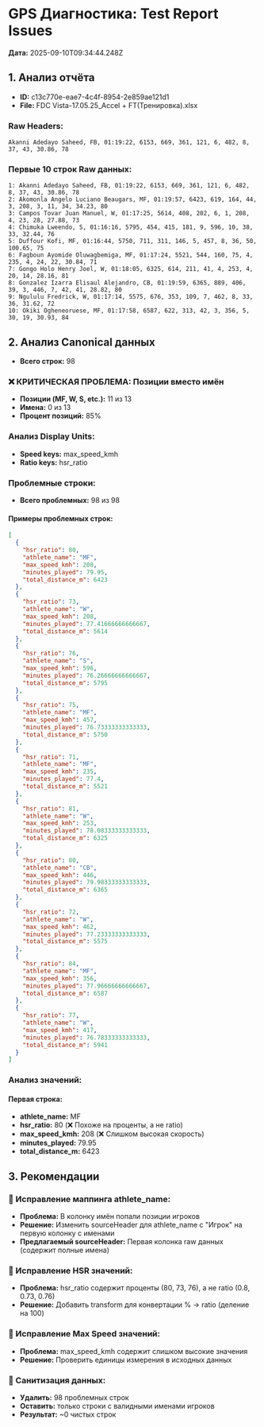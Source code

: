 # GPS Диагностика: Test Report Issues

**Дата:** 2025-09-10T09:34:44.248Z

## 1. Анализ отчёта
- **ID:** c13c770e-eae7-4c4f-8954-2e859ae121d1
- **File:** FDC Vista-17.05.25_Accel + FT(Тренировка).xlsx

### Raw Headers:
```
Akanni Adedayo Saheed, FB, 01:19:22, 6153, 669, 361, 121, 6, 482, 8, 37, 43, 30.86, 78
```

### Первые 10 строк Raw данных:
```
1: Akanni Adedayo Saheed, FB, 01:19:22, 6153, 669, 361, 121, 6, 482, 8, 37, 43, 30.86, 78
2: Akomonla Angelo Luciano Beaugars, MF, 01:19:57, 6423, 619, 164, 44, 3, 208, 3, 11, 34, 34.23, 80
3: Campos Tovar Juan Manuel, W, 01:17:25, 5614, 408, 202, 6, 1, 208, 4, 23, 28, 27.88, 73
4: Chimuka Lweendo, S, 01:16:16, 5795, 454, 415, 181, 9, 596, 10, 38, 33, 32.44, 76
5: Duffour Kofi, MF, 01:16:44, 5750, 711, 311, 146, 5, 457, 8, 36, 50, 100.65, 75
6: Fagboun Ayomide Oluwagbemiga, MF, 01:17:24, 5521, 544, 160, 75, 4, 235, 4, 24, 22, 30.84, 71
7: Gongo Holo Henry Joel, W, 01:18:05, 6325, 614, 211, 41, 4, 253, 4, 20, 14, 28.16, 81
8: Gonzalez Izarra Elisaul Alejandro, CB, 01:19:59, 6365, 889, 406, 39, 3, 446, 7, 42, 41, 28.82, 80
9: Ngululu Fredrick, W, 01:17:14, 5575, 676, 353, 109, 7, 462, 8, 33, 36, 31.62, 72
10: Okiki Ogheneoruese, MF, 01:17:58, 6587, 622, 313, 42, 3, 356, 5, 30, 19, 30.93, 84
```

## 2. Анализ Canonical данных
- **Всего строк:** 98

### ❌ КРИТИЧЕСКАЯ ПРОБЛЕМА: Позиции вместо имён
- **Позиции (MF, W, S, etc.):** 11 из 13
- **Имена:** 0 из 13
- **Процент позиций:** 85%

### Анализ Display Units:
- **Speed keys:** max_speed_kmh
- **Ratio keys:** hsr_ratio

### Проблемные строки:
- **Всего проблемных:** 98 из 98

#### Примеры проблемных строк:
```json
[
  {
    "hsr_ratio": 80,
    "athlete_name": "MF",
    "max_speed_kmh": 208,
    "minutes_played": 79.95,
    "total_distance_m": 6423
  },
  {
    "hsr_ratio": 73,
    "athlete_name": "W",
    "max_speed_kmh": 208,
    "minutes_played": 77.41666666666667,
    "total_distance_m": 5614
  },
  {
    "hsr_ratio": 76,
    "athlete_name": "S",
    "max_speed_kmh": 596,
    "minutes_played": 76.26666666666667,
    "total_distance_m": 5795
  },
  {
    "hsr_ratio": 75,
    "athlete_name": "MF",
    "max_speed_kmh": 457,
    "minutes_played": 76.73333333333333,
    "total_distance_m": 5750
  },
  {
    "hsr_ratio": 71,
    "athlete_name": "MF",
    "max_speed_kmh": 235,
    "minutes_played": 77.4,
    "total_distance_m": 5521
  },
  {
    "hsr_ratio": 81,
    "athlete_name": "W",
    "max_speed_kmh": 253,
    "minutes_played": 78.08333333333333,
    "total_distance_m": 6325
  },
  {
    "hsr_ratio": 80,
    "athlete_name": "CB",
    "max_speed_kmh": 446,
    "minutes_played": 79.98333333333333,
    "total_distance_m": 6365
  },
  {
    "hsr_ratio": 72,
    "athlete_name": "W",
    "max_speed_kmh": 462,
    "minutes_played": 77.23333333333333,
    "total_distance_m": 5575
  },
  {
    "hsr_ratio": 84,
    "athlete_name": "MF",
    "max_speed_kmh": 356,
    "minutes_played": 77.96666666666667,
    "total_distance_m": 6587
  },
  {
    "hsr_ratio": 77,
    "athlete_name": "W",
    "max_speed_kmh": 417,
    "minutes_played": 76.78333333333333,
    "total_distance_m": 5941
  }
]
```

### Анализ значений:
#### Первая строка:
- **athlete_name:** MF
- **hsr_ratio:** 80 (❌ Похоже на проценты, а не ratio)
- **max_speed_kmh:** 208 (❌ Слишком высокая скорость)
- **minutes_played:** 79.95
- **total_distance_m:** 6423

## 3. Рекомендации

### 🔧 Исправление маппинга athlete_name:
- **Проблема:** В колонку имён попали позиции игроков
- **Решение:** Изменить sourceHeader для athlete_name с "Игрок" на первую колонку с именами
- **Предлагаемый sourceHeader:** Первая колонка raw данных (содержит полные имена)

### 🔧 Исправление HSR значений:
- **Проблема:** hsr_ratio содержит проценты (80, 73, 76), а не ratio (0.8, 0.73, 0.76)
- **Решение:** Добавить transform для конвертации % → ratio (деление на 100)

### 🔧 Исправление Max Speed значений:
- **Проблема:** max_speed_kmh содержит слишком высокие значения
- **Решение:** Проверить единицы измерения в исходных данных

### 🧹 Санитизация данных:
- **Удалить:** 98 проблемных строк
- **Оставить:** только строки с валидными именами игроков
- **Результат:** ~0 чистых строк